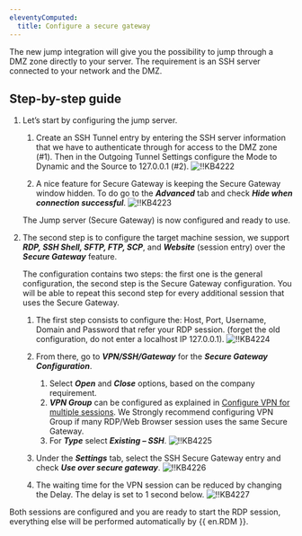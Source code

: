 ```yaml
---
eleventyComputed:
  title: Configure a secure gateway
---
```

The new jump integration will give you the possibility to jump through a DMZ zone directly to your server. The requirement is an SSH server connected to your network and the DMZ.

## Step-by-step guide

1. Let’s start by configuring the jump server.

   1. Create an SSH Tunnel entry by entering the SSH server information that we have to authenticate through for access to the DMZ zone (#1). Then in the Outgoing Tunnel Settings configure the Mode to Dynamic and the Source to 127.0.0.1 (#2).
   ![!!KB4222](https://cdnweb.devolutions.net/docs/docs_en_kb_KB4222.png)

   2. A nice feature for Secure Gateway is keeping the Secure Gateway window hidden. To do go to the ***Advanced*** tab and check ***Hide when connection successful***.
   ![!!KB4223](https://cdnweb.devolutions.net/docs/docs_en_kb_KB4223.png)

   The Jump server (Secure Gateway) is now configured and ready to use.

2. The second step is to configure the target machine session, we support ***RDP, SSH Shell, SFTP, FTP, SCP***, and ***Website*** (session entry) over the ***Secure Gateway*** feature.

   The configuration contains two steps: the first one is the general configuration, the second step is the Secure Gateway configuration. You will be able to repeat this second step for every additional session that uses the Secure Gateway.

   1. The first step consists to configure the: Host, Port, Username, Domain and Password that refer your RDP session. (forget the old configuration, do not enter a localhost IP 127.0.0.1).
   ![!!KB4224](https://cdnweb.devolutions.net/docs/docs_en_kb_KB4224.png)

   2. From there, go to ***VPN/SSH/Gateway*** for the ***Secure Gateway Configuration***.
      1. Select ***Open*** and ***Close*** options, based on the company requirement.
      2. ***VPN Group*** can be configured as explained in [Configure VPN for multiple sessions](/kb/remote-desktop-manager/how-to-articles/configure-vpn-multiple-sessions/).
      We Strongly recommend configuring VPN Group if many RDP/Web Browser session uses the same Secure Gateway.
      3. For ***Type*** select ***Existing – SSH***.
         ![!!KB4225](https://cdnweb.devolutions.net/docs/docs_en_kb_KB4225.png)
   3. Under the ***Settings*** tab, select the SSH Secure Gateway entry and check ***Use over secure gateway***.
      ![!!KB4226](https://cdnweb.devolutions.net/docs/docs_en_kb_KB4226.png)
   4. The waiting time for the VPN session can be reduced by changing the Delay. The delay is set to 1 second below.
      ![!!KB4227](https://cdnweb.devolutions.net/docs/docs_en_kb_KB4227.png)

Both sessions are configured and you are ready to start the RDP session, everything else will be performed automatically by {{ en.RDM }}.
